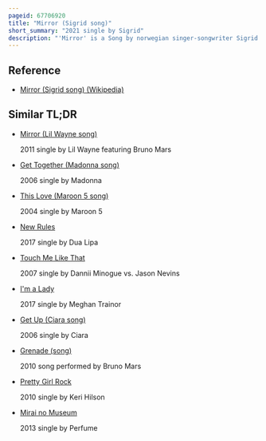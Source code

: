 ```yaml
---
pageid: 67706920
title: "Mirror (Sigrid song)"
short_summary: "2021 single by Sigrid"
description: "'Mirror' is a Song by norwegian singer-songwriter Sigrid from her second Studio Album, how to let Go. Sigrid co-wrote the Song with Caroline Ailin, Emily Warren and Sylvester Sivertsen, with the Latter also producing it. She came up with the Song after she ended her Relationship. It was released on 26 May 2021 as the first single from the Album, marking her first Release since 2019. The Instrumentation consists of several Music Instruments, such as Drums, Piano and Synthesizers. A Disco Track, it touches on Themes of Empowerment, Freedom and Self-Love."
---
```


## Reference

- [Mirror (Sigrid song) (Wikipedia)](https://en.wikipedia.org/?curid=67706920)

## Similar TL;DR

- [Mirror (Lil Wayne song)](/tldr/en/mirror-lil-wayne-song)

  2011 single by Lil Wayne featuring Bruno Mars

- [Get Together (Madonna song)](/tldr/en/get-together-madonna-song)

  2006 single by Madonna

- [This Love (Maroon 5 song)](/tldr/en/this-love-maroon-5-song)

  2004 single by Maroon 5

- [New Rules](/tldr/en/new-rules)

  2017 single by Dua Lipa

- [Touch Me Like That](/tldr/en/touch-me-like-that)

  2007 single by Dannii Minogue vs. Jason Nevins

- [I'm a Lady](/tldr/en/im-a-lady)

  2017 single by Meghan Trainor

- [Get Up (Ciara song)](/tldr/en/get-up-ciara-song)

  2006 single by Ciara

- [Grenade (song)](/tldr/en/grenade-song)

  2010 song performed by Bruno Mars

- [Pretty Girl Rock](/tldr/en/pretty-girl-rock)

  2010 single by Keri Hilson

- [Mirai no Museum](/tldr/en/mirai-no-museum)

  2013 single by Perfume
